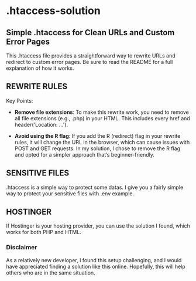 # .htaccess-solution
## Simple .htaccess for Clean URLs and Custom Error Pages

This .htaccess file provides a straightforward way to rewrite URLs and redirect to custom error pages. Be sure to read the README for a full explanation of how it works.

## REWRITE RULES

Key Points:
- **Remove file extensions**: To make this rewrite work, you need to remove all file extensions (e.g., .php) in your HTML. This includes every href and header('Location: ...').

- **Avoid using the R flag**: If you add the R (redirect) flag in your rewrite rules, it will change the URL in the browser, which can cause issues with POST and GET requests. In my solution, I chose to remove the R flag and opted for a simpler approach that’s beginner-friendly.

## SENSITIVE FILES

.htaccess is a simple way to protect some datas. I give you a fairly simple way to protect your sensitive files with .env example.

## HOSTINGER

If Hostinger is your hosting provider, you can use the solution I found, which works for both PHP and HTML.

### Disclaimer

As a relatively new developer, I found this setup challenging, and I would have appreciated finding a solution like this online. Hopefully, this will help others who are in the same situation.

